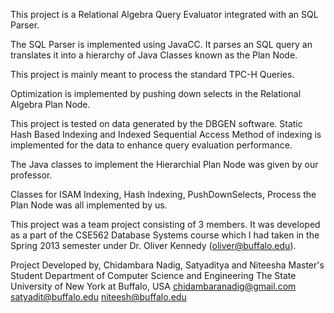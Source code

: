 This project is a Relational Algebra Query Evaluator integrated with an SQL Parser. 

The SQL Parser is implemented using JavaCC. It parses an SQL query an translates it into a hierarchy of Java Classes known as the Plan Node.

This project is mainly meant to process the standard TPC-H Queries.

Optimization is implemented by pushing down selects in the Relational Algebra Plan Node.

This project is tested on data generated by the DBGEN software. Static Hash Based Indexing and Indexed Sequential Access Method of indexing is implemented for the data to enhance query evaluation performance.

The Java classes to implement the Hierarchial Plan Node was given by our professor.

Classes for ISAM Indexing, Hash Indexing, PushDownSelects, Process the Plan Node was all implemented by us.

This project was a team project consisting of 3 members. It was developed as a part of the CSE562 Database Systems course which I had taken in the Spring 2013 semester under Dr. Oliver Kennedy (oliver@buffalo.edu).



Project Developed by,
Chidambara Nadig, Satyaditya and Niteesha
Master's Student
Department of Computer Science and Engineering
The State University of New York at Buffalo, USA
chidambaranadig@gmail.com
satyadit@buffalo.edu
niteesh@buffalo.edu
